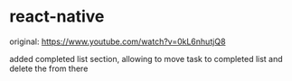 # react-native

original: https://www.youtube.com/watch?v=0kL6nhutjQ8


added completed list section, allowing to move task to completed list and delete the from there
